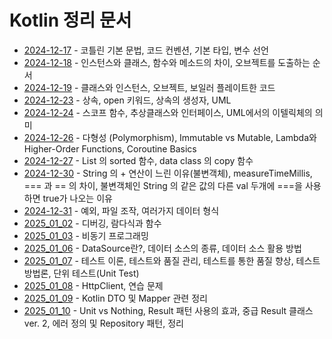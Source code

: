 # Kotlin 정리 문서

- [2024-12-17](../../docs/daily/2024_12_17.md) - 코틀린 기본 문법, 코드 컨벤션, 기본 타입, 변수 선언
- [2024-12-18](../../docs/daily/2024_12_18.md) - 인스턴스와 클래스, 함수와 메소드의 차이, 오브젝트를 도출하는 순서
- [2024-12-19](../../docs/daily/2024_12_19.md) - 클래스와 인스턴스, 오브젝트, 보일러 플레이트한 코드
- [2024-12-23](../../docs/daily/2024_12_23.md) - 상속, open 키워드, 상속의 생성자, UML
- [2024-12-24](../../docs/daily/2024_12_24.md) - 스코프 함수, 추상클래스와 인터페이스, UML에서의 이텔릭체의 의미
- [2024-12-26](../../docs/daily/2024_12_26.md) - 다형성 (Polymorphism), Immutable vs Mutable, Lambda와 Higher-Order
  Functions, Coroutine Basics
- [2024-12-27](../../docs/daily/2024_12_27.md) - List 의 sorted 함수, data class 의 copy 함수
- [2024-12-30](../../docs/daily/2024_12_30.md) - String 의 + 연산이 느린 이유(불변객체), measureTimeMillis, === 과 == 의 차이, 불변객체인
  String 의 같은 값의 다른 val 두개에 ===을 사용하면 true가 나오는 이유
- [2024-12-31](../../docs/daily/2024_12_31.md) - 예외, 파일 조작, 여러가지 데이터 형식
- [2025_01_02](../../docs/daily/2025_01_02.md) - 디버깅, 람다식과 함수
- [2025_01_03](../../docs/daily/2025_01_03.md) - 비동기 프로그래밍
- [2025_01_06](../../docs/daily/2025_01_06.md) - DataSource란?, 데이터 소스의 종류, 데이터 소스 활용 방법
- [2025_01_07](../../docs/daily/2025_01_07.md) - 테스트 이론, 테스트와 품질 관리, 테스트를 통한 품질 향상, 테스트 방법론, 단위 테스트(Unit Test)
- [2025_01_08](../../docs/daily/2025_01_08.md) - HttpClient, 연습 문제
- [2025_01_09](../../docs/daily/2025_01_09.md) - Kotlin DTO 및 Mapper 관련 정리
- [2025_01_10](../../docs/daily/2025_01_10.md) - Unit vs Nothing, Result 패턴 사용의 효과, 중급 Result 클래스 ver. 2, 에러 정의 및
  Repository 패턴, 정리
